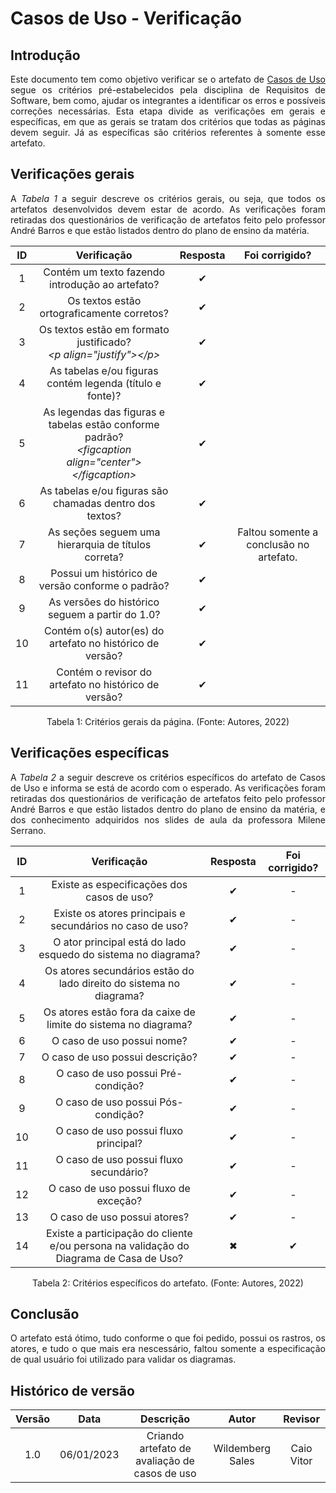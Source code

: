 # Casos de Uso - Verificação

## Introdução
<p align="justify">Este documento tem como objetivo verificar se o artefato de <a href="https://requisitos-de-software.github.io/2022.2-Grasshopper/modelagem/casos-de-uso/" target="_blank">Casos de Uso</a> segue os critérios pré-estabelecidos pela disciplina de Requisitos de Software, bem como, ajudar os integrantes a identificar os erros e possíveis correções necessárias. Esta etapa divide as verificações em gerais e específicas, em que as gerais se tratam dos critérios que todas as páginas devem seguir. Já as específicas são critérios referentes à somente esse artefato.</p>

## Verificações gerais
<p align="justify">A <i>Tabela 1</i> a seguir descreve os critérios gerais, ou seja, que todos os artefatos desenvolvidos devem estar de acordo. As verificações foram retiradas dos questionários de verificação de artefatos feito pelo professor André Barros e que estão listados dentro do plano de ensino da matéria.</p>

| ID | Verificação | Resposta | Foi corrigido? |
| :--: | :-------: | :------: | :------------: |
| 1 | Contém um texto fazendo introdução ao artefato? | ✔ |  |
| 2 | Os textos estão ortograficamente corretos? | ✔ |  |
| 3 | Os textos estão em formato justificado?<br><i>&lt;p align="justify"&gt;&lt;/p&gt;</i> | ✔ |  |
| 4 | As tabelas e/ou figuras contém legenda (título e fonte)? | ✔ |  |
| 5 | As legendas das figuras e tabelas estão conforme padrão?<br><i>&lt;figcaption align="center"&gt;&lt;/figcaption&gt;</i> | ✔ |  |
| 6 | As tabelas e/ou figuras são chamadas dentro dos textos? | ✔ |  |
| 7 | As seções seguem uma hierarquia de títulos correta? | ✔ | Faltou somente a conclusão no artefato. |
| 8 | Possui um histórico de versão conforme o padrão? | ✔ |  |
| 9 | As versões do histórico seguem a partir do 1.0? | ✔ |  |
| 10 | Contém o(s) autor(es) do artefato no histórico de versão? | ✔ |  |
| 11 | Contém o revisor do artefato no histórico de versão? | ✔ |  |

<figcaption align="center">Tabela 1: Critérios gerais da página. (Fonte: Autores, 2022)</figcaption>

## Verificações específicas
<p align="justify">A <i>Tabela 2</i> a seguir descreve os critérios específicos do artefato de Casos de Uso e informa se está de acordo com o esperado. As verificações foram retiradas dos questionários de verificação de artefatos feito pelo professor André Barros e que estão listados dentro do plano de ensino da matéria, e dos conhecimento adquiridos nos slides de aula da professora Milene Serrano.</p>

| ID | Verificação | Resposta | Foi corrigido? |
|:---:|:---:|:---:|:---:|
| 1 | Existe as especificações dos casos de uso? | ✔ | - |
| 2 | Existe os atores principais e secundários no caso de uso? | ✔ | - |
| 3 | O ator principal está do lado esquedo do sistema no diagrama? | ✔ | - |
| 4 | Os atores secundários estão do lado direito do sistema no diagrama? | ✔ | - |
| 5 | Os atores estão fora da caixe de limite do sistema no diagrama? | ✔ | - |
| 6 | O caso de uso possui nome? | ✔ | - |
| 7 | O caso de uso possui descrição? | ✔ | - |
| 8 | O caso de uso possui Pré-condição? | ✔ | - |
| 9 | O caso de uso possui Pós-condição? | ✔ | - |
| 10 | O caso de uso possui fluxo principal? | ✔ | - |
| 11 | O caso de uso possui fluxo secundário? | ✔ | - |
| 12 | O caso de uso possui fluxo de exceção? | ✔ | - |
| 13 | O caso de uso possui atores? | ✔ | - |
| 14 | Existe a participação do cliente e/ou persona na validação do Diagrama de Casa de Uso? | ✖ | ✔ |

<figcaption align="center">Tabela 2: Critérios específicos do artefato. (Fonte: Autores, 2022)</figcaption>

## Conclusão

<p align="justify">O artefato está ótimo, tudo conforme o que foi pedido, possui os rastros, os atores, e tudo o que mais era nescessário, faltou somente a especificação de qual usuário foi utilizado para validar os diagramas.</p>

## Histórico de versão
| Versão | Data | Descrição | Autor | Revisor |
| :----: | :--: | :-------: | :---: | :-----: |
| 1.0 | 06/01/2023 | Criando artefato de avaliação de casos de uso | Wildemberg Sales | Caio Vitor |
